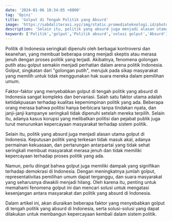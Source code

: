 ```yaml
---
date: '2024-01-06 10:34:05 +0800'
tag: 'Opini'
title: 'Golput di Tengah Politik yang Absurd'
image: 'https://sabdaliterasi.xyz/img/static.promediateknologi.id/photo/p1/783/2023/10/05/berita_AparatKeamananPastikanKesiapanSukseskanPemilu2024-3773525499.png'
description: 'Selain itu, politik yang absurd juga menjadi alasan utama golput di Indonesia. Keputusan politik yang terkesan tidak masuk akal, adanya permainan kekuasaan.'
keyword: ['Politik','golput','Politik absurd','solusi golput','Absurd']
---
```

<p>Politik di Indonesia seringkali dipenuhi oleh berbagai kontroversi dan keanehan, yang membuat beberapa orang menjadi skeptis atau merasa jenuh dengan proses politik yang terjadi. Akibatnya, fenomena golongan putih atau golput semakin menjadi perhatian dalam arena politik Indonesia. Golput, singkatan dari "golongan putih", merujuk pada sikap masyarakat yang memilih untuk tidak menggunakan hak suara mereka dalam pemilihan umum.</p><p>Faktor-faktor yang menyebabkan golput di tengah politik yang absurd di Indonesia sangat kompleks dan bervariasi. Salah satu faktor utama adalah ketidakpuasan terhadap kualitas kepemimpinan politik yang ada. Beberapa orang merasa bahwa politisi hanya berbicara tanpa tindakan nyata, dan janji-janji kampanye seringkali tidak dipenuhi setelah mereka terpilih. Selain itu, adanya kasus korupsi yang melibatkan politisi dan pejabat publik juga turut menurunkan kepercayaan masyarakat terhadap sistem politik.</p><p>Selain itu, politik yang absurd juga menjadi alasan utama golput di Indonesia. Keputusan politik yang terkesan tidak masuk akal, adanya permainan kekuasaan, dan pertarungan antarpartai yang tidak sehat seringkali membuat masyarakat merasa jenuh dan tidak memiliki kepercayaan terhadap proses politik yang ada.</p><p>Namun, perlu diingat bahwa golput juga memiliki dampak yang signifikan terhadap demokrasi di Indonesia. Dengan meningkatnya jumlah golput, representativitas pemilihan umum dapat terganggu, dan suara masyarakat yang seharusnya diwakili menjadi hilang. Oleh karena itu, penting untuk memahami fenomena golput ini dan mencari solusi untuk mengatasi kesenjangan antara masyarakat dan politik yang absurd di Indonesia.</p><p>Dalam artikel ini, akan diuraikan beberapa faktor yang menyebabkan golput di tengah politik yang absurd di Indonesia, serta solusi-solusi yang dapat dilakukan untuk membangun kepercayaan kembali dalam sistem politik.</p>
